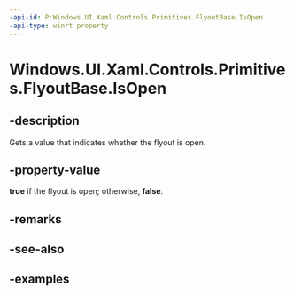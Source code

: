 ```yaml
---
-api-id: P:Windows.UI.Xaml.Controls.Primitives.FlyoutBase.IsOpen
-api-type: winrt property
---
```


<!-- Property syntax.
public bool IsOpen { get; }
-->

# Windows.UI.Xaml.Controls.Primitives.FlyoutBase.IsOpen

## -description

Gets a value that indicates whether the flyout is open.

## -property-value

**true** if the flyout is open; otherwise, **false**.

## -remarks

## -see-also

## -examples

